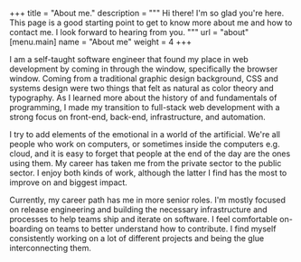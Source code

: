 +++
title = "About me."
description = """
Hi there! I'm so glad you're here. This page is a good starting point to get to
know more about me and how to contact me. I look forward to hearing from you.
"""
url = "about"
[menu.main]
name = "About me"
weight = 4
+++

I am a self-taught software engineer that found my place in web development by
coming in through the window, specifically the browser window. Coming from a
traditional graphic design background, CSS and systems design were two things
that felt as natural as color theory and typography. As I learned more about the
history of and fundamentals of programming, I made my transition to full-stack
web development with a strong focus on front-end, back-end, infrastructure,
and automation.

I try to add elements of the emotional in a world of the artificial. We're all
people who work on computers, or sometimes inside the computers e.g. cloud, and
it is easy to forget that people at the end of the day are the ones using them.
My career has taken me from the private sector to the public sector. I enjoy
both kinds of work, although the latter I find has the most to improve on and
biggest impact.

Currently, my career path has me in more senior roles. I'm mostly focused on
release engineering and building the necessary infrastructure and processes to
help teams ship and iterate on software. I feel comfortable on-boarding on teams
to better understand how to contribute. I find myself consistently working on a
lot of different projects and being the glue interconnecting them.
